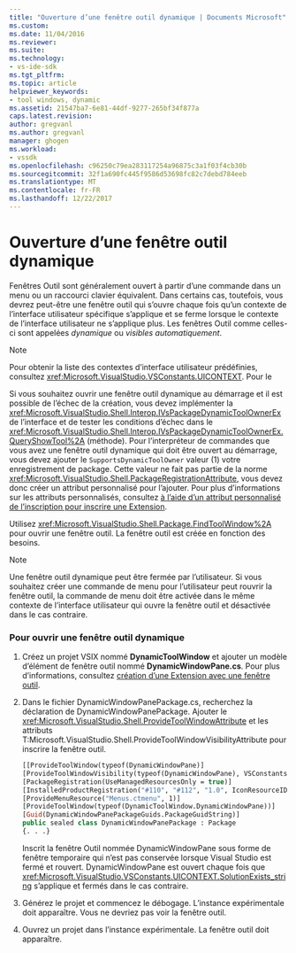 ```yaml
---
title: "Ouverture d’une fenêtre outil dynamique | Documents Microsoft"
ms.custom: 
ms.date: 11/04/2016
ms.reviewer: 
ms.suite: 
ms.technology:
- vs-ide-sdk
ms.tgt_pltfrm: 
ms.topic: article
helpviewer_keywords:
- tool windows, dynamic
ms.assetid: 21547ba7-6e81-44df-9277-265bf34f877a
caps.latest.revision: 
author: gregvanl
ms.author: gregvanl
manager: ghogen
ms.workload:
- vssdk
ms.openlocfilehash: c96250c79ea283117254a96875c3a1f03f4cb30b
ms.sourcegitcommit: 32f1a690fc445f9586d53698fc82c7debd784eeb
ms.translationtype: MT
ms.contentlocale: fr-FR
ms.lasthandoff: 12/22/2017
---
```

# <a name="opening-a-dynamic-tool-window"></a>Ouverture d’une fenêtre outil dynamique
Fenêtres Outil sont généralement ouvert à partir d’une commande dans un menu ou un raccourci clavier équivalent. Dans certains cas, toutefois, vous devrez peut-être une fenêtre outil qui s’ouvre chaque fois qu’un contexte de l’interface utilisateur spécifique s’applique et se ferme lorsque le contexte de l’interface utilisateur ne s’applique plus. Les fenêtres Outil comme celles-ci sont appelées *dynamique* ou *visibles automatiquement*.  
  
> [!NOTE]
>  Pour obtenir la liste des contextes d’interface utilisateur prédéfinies, consultez <xref:Microsoft.VisualStudio.VSConstants.UICONTEXT>. Pour le  
  
 Si vous souhaitez ouvrir une fenêtre outil dynamique au démarrage et il est possible de l’échec de la création, vous devez implémenter la <xref:Microsoft.VisualStudio.Shell.Interop.IVsPackageDynamicToolOwnerEx> de l’interface et de tester les conditions d’échec dans le <xref:Microsoft.VisualStudio.Shell.Interop.IVsPackageDynamicToolOwnerEx.QueryShowTool%2A> (méthode). Pour l’interpréteur de commandes que vous avez une fenêtre outil dynamique qui doit être ouvert au démarrage, vous devez ajouter le `SupportsDynamicToolOwner` valeur (1) votre enregistrement de package. Cette valeur ne fait pas partie de la norme <xref:Microsoft.VisualStudio.Shell.PackageRegistrationAttribute>, vous devez donc créer un attribut personnalisé pour l’ajouter. Pour plus d’informations sur les attributs personnalisés, consultez [à l’aide d’un attribut personnalisé de l’inscription pour inscrire une Extension](../extensibility/registering-and-unregistering-vspackages.md#using-a-custom-registration-attribute-to-register-an-extension).  
  
 Utilisez <xref:Microsoft.VisualStudio.Shell.Package.FindToolWindow%2A> pour ouvrir une fenêtre outil. La fenêtre outil est créée en fonction des besoins.  
  
> [!NOTE]
>  Une fenêtre outil dynamique peut être fermée par l’utilisateur. Si vous souhaitez créer une commande de menu pour l’utilisateur peut rouvrir la fenêtre outil, la commande de menu doit être activée dans le même contexte de l’interface utilisateur qui ouvre la fenêtre outil et désactivée dans le cas contraire.  
  
### <a name="to-open-a-dynamic-tool-window"></a>Pour ouvrir une fenêtre outil dynamique  
  
1.  Créez un projet VSIX nommé **DynamicToolWindow** et ajouter un modèle d’élément de fenêtre outil nommé **DynamicWindowPane.cs**. Pour plus d’informations, consultez [création d’une Extension avec une fenêtre outil](../extensibility/creating-an-extension-with-a-tool-window.md).  
  
2.  Dans le fichier DynamicWindowPanePackage.cs, recherchez la déclaration de DynamicWindowPanePackage. Ajouter le <xref:Microsoft.VisualStudio.Shell.ProvideToolWindowAttribute> et les attributs T:Microsoft.VisualStudio.Shell.ProvideToolWindowVisibilityAttribute pour inscrire la fenêtre outil.  
  
    ```vb  
    [[ProvideToolWindow(typeof(DynamicWindowPane)]  
    [ProvideToolWindowVisibility(typeof(DynamicWindowPane), VSConstants.UICONTEXT.SolutionExists_string)]  
    [PackageRegistration(UseManagedResourcesOnly = true)]  
    [InstalledProductRegistration("#110", "#112", "1.0", IconResourceID = 400)] // Info on this package for Help/About  
    [ProvideMenuResource("Menus.ctmenu", 1)]  
    [ProvideToolWindow(typeof(DynamicToolWindow.DynamicWindowPane))]  
    [Guid(DynamicWindowPanePackageGuids.PackageGuidString)]  
    public sealed class DynamicWindowPanePackage : Package  
    {. . .}  
    ```  
  
     Inscrit la fenêtre Outil nommée DynamicWindowPane sous forme de fenêtre temporaire qui n’est pas conservée lorsque Visual Studio est fermé et rouvert. DynamicWindowPane est ouvert chaque fois que <xref:Microsoft.VisualStudio.VSConstants.UICONTEXT.SolutionExists_string> s’applique et fermés dans le cas contraire.  
  
3.  Générez le projet et commencez le débogage. L’instance expérimentale doit apparaître. Vous ne devriez pas voir la fenêtre outil.  
  
4.  Ouvrez un projet dans l’instance expérimentale. La fenêtre outil doit apparaître.